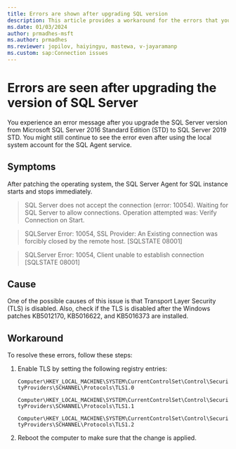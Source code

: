 ```yaml
---
title: Errors are shown after upgrading SQL version  
description: This article provides a workaround for the errors that you might see after upgrading the SQL Server version.
ms.date: 01/03/2024
author: prmadhes-msft
ms.author: prmadhes
ms.reviewer: jopilov, haiyingyu, mastewa, v-jayaramanp
ms.custom: sap:Connection issues
---
```


# Errors are seen after upgrading the version of SQL Server

You experience an error message after you upgrade the SQL Server version from Microsoft SQL Server 2016 Standard Edition (STD) to SQL Server 2019 STD. You might still continue to see the error even after using the local system account for the SQL Agent service.

## Symptoms

After patching the operating system, the SQL Server Agent for SQL instance starts and stops immediately.

> SQL Server does not accept the connection (error: 10054). Waiting for SQL Server to allow connections. Operation attempted was: Verify Connection on Start.

> SQLServer Error: 10054, SSL Provider: An Existing connection was forcibly closed by the remote host. [SQLSTATE 08001]

> SQLServer Error: 10054, Client unable to establish connection [SQLSTATE 08001]

## Cause

One of the possible causes of this issue is that Transport Layer Security (TLS) is disabled. Also, check if the TLS is disabled after the Windows patches KB5012170, KB5016622, and KB5016373 are installed.

## Workaround

To resolve these errors, follow these steps:

1. Enable TLS by setting the following registry entries:

    `Computer\HKEY_LOCAL_MACHINE\SYSTEM\CurrentControlSet\Control\SecurityProviders\SCHANNEL\Protocols\TLS1.0`
    
    `Computer\HKEY_LOCAL_MACHINE\SYSTEM\CurrentControlSet\Control\SecurityProviders\SCHANNEL\Protocols\TLS1.1`
    
    `Computer\HKEY_LOCAL_MACHINE\SYSTEM\CurrentControlSet\Control\SecurityProviders\SCHANNEL\Protocols\TLS1.2`

1. Reboot the computer to make sure that the change is applied.